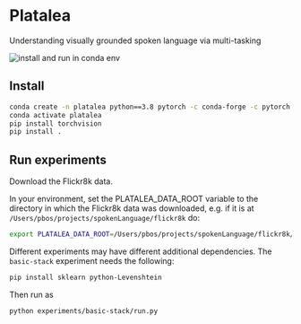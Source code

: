 # Platalea
Understanding visually grounded spoken language via multi-tasking

![install and run in conda env](https://github.com/egpbos/platalea/workflows/install%20and%20run%20in%20conda%20env/badge.svg?branch=master)

## Install

```sh
conda create -n platalea python==3.8 pytorch -c conda-forge -c pytorch
conda activate platalea
pip install torchvision
pip install .
```

## Run experiments

Download the Flickr8k data.

In your environment, set the PLATALEA_DATA_ROOT variable to the directory in which the Flickr8k data was downloaded, e.g. if it is at `/Users/pbos/projects/spokenLanguage/flickr8k` do:

```sh
export PLATALEA_DATA_ROOT=/Users/pbos/projects/spokenLanguage/flickr8k/
```

Different experiments may have different additional dependencies.
The `basic-stack` experiment needs the following:

```sh
pip install sklearn python-Levenshtein
```

Then run as

```sh
python experiments/basic-stack/run.py
```
